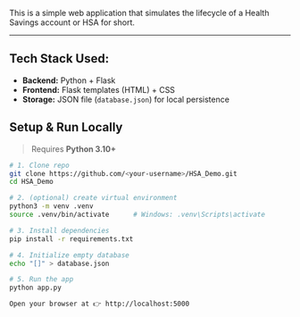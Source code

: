 This is a simple web application that simulates the lifecycle of a Health Savings account or HSA for short. 

---

## Tech Stack Used:
- **Backend:** Python + Flask  
- **Frontend:** Flask templates (HTML) + CSS  
- **Storage:** JSON file (`database.json`) for local persistence  

## Setup & Run Locally

> Requires **Python 3.10+**

```bash
# 1. Clone repo
git clone https://github.com/<your-username>/HSA_Demo.git
cd HSA_Demo

# 2. (optional) create virtual environment
python3 -m venv .venv
source .venv/bin/activate      # Windows: .venv\Scripts\activate

# 3. Install dependencies
pip install -r requirements.txt

# 4. Initialize empty database
echo "[]" > database.json

# 5. Run the app
python app.py

Open your browser at 👉 http://localhost:5000

